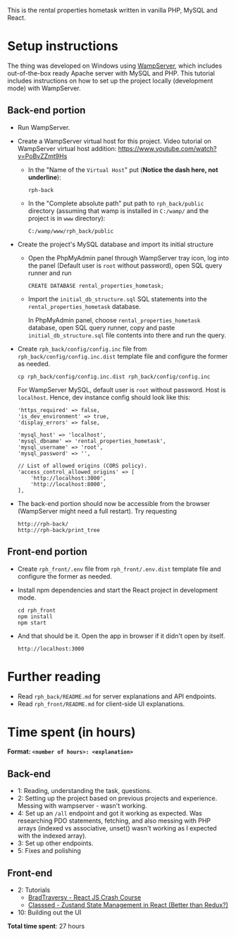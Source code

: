 This is the rental properties hometask written in vanilla PHP, MySQL and React.

# Setup instructions

The thing was developed on Windows using [WampServer](https://wampserver.com/en), which includes out-of-the-box ready Apache server with MySQL and PHP. This tutorial includes instructions on how to set up the project locally (development mode) with WampServer.

## Back-end portion

- Run WampServer.
- Create a WampServer virtual host for this project. Video tutorial on WampServer virtual host addition: https://www.youtube.com/watch?v=PoBvZZmt9Hs
  - In the "Name of the `Virtual Host`" put (**Notice the dash here, not underline**):

        rph-back

  - In the "Complete absolute path" put path to `rph_back/public` directory (assuming that wamp is installed in `C:/wamp/` and the project is in `www` directory):

        C:/wamp/www/rph_back/public

- Create the project's MySQL database and import its initial structure
  - Open the PhpMyAdmin panel through WampServer tray icon, log into the panel (Default user is `root` without password), open SQL query runner and run

        CREATE DATABASE rental_properties_hometask;

  - Import the `initial_db_structure.sql` SQL statements into the `rental_properties_hometask` database.

    In PhpMyAdmin panel, choose `rental_properties_hometask` database, open SQL query runner, copy and paste `initial_db_structure.sql` file contents into there and run the query.
- Create `rph_back/config/config.inc` file from `rph_back/config/config.inc.dist` template file and configure the former as needed.

      cp rph_back/config/config.inc.dist rph_back/config/config.inc

  For WampServer MySQL, default user is `root` without password. Host is `localhost`. Hence, dev instance config should look like this:

      'https_required' => false,
      'is_dev_environment' => true,
      'display_errors' => false,

      'mysql_host' => 'localhost',
      'mysql_dbname' => 'rental_properties_hometask',
      'mysql_username' => 'root',
      'mysql_password' => '',

      // List of allowed origins (CORS policy).
      'access_control_allowed_origins' => [
          'http://localhost:3000',
          'http://localhost:8000',
      ],

- The back-end portion should now be accessible from the browser (WampServer might need a full restart). Try requesting

      http://rph-back/
      http://rph-back/print_tree

## Front-end portion

- Create `rph_front/.env` file from `rph_front/.env.dist` template file and configure the former as needed.
- Install npm dependencies and start the React project in development mode.

      cd rph_front
      npm install
      npm start

- And that should be it. Open the app in browser if it didn't open by itself.

      http://localhost:3000

# Further reading

- Read `rph_back/README.md` for server explanations and API endpoints.
- Read `rph_front/README.md` for client-side UI explanations.

# Time spent (in hours)

**Format: `<number of hours>: <explanation>`**

## Back-end

- 1: Reading, understanding the task, questions.
- 2: Setting up the project based on previous projects and experience. Messing with wampserver - wasn't working.
- 4: Set up an `/all` endpoint and got it working as expected. Was researching PDO statements, fetching, and also messing with PHP arrays (indexed vs associative, unset() wasn't working as I expected with the indexed array).
- 3: Set up other endpoints.
- 5: Fixes and polishing

## Front-end

- 2: Tutorials
  - [BradTraversy - React JS Crash Course](https://www.youtube.com/watch?v=w7ejDZ8SWv8)
  - [Classsed - Zustand State Management in React (Better than Redux?)
](https://www.youtube.com/watch?v=jLcF0Az1nx8)
- 10: Building out the UI

**Total time spent**: 27 hours

